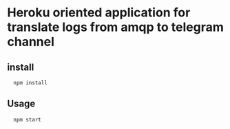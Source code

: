 # Heroku oriented application for translate logs from amqp to telegram channel

## install

```
  npm install
```

## Usage

```
  npm start
```
